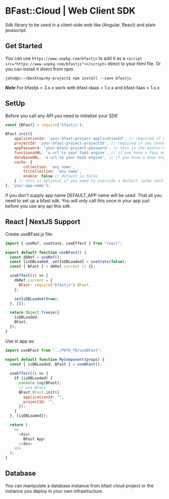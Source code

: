# BFast::Cloud | Web Client SDK

Sdk library to be used in a client-side web like (Angular, React) and plain javascript.

## Get Started

You can use `https://www.unpkg.com/bfastjs` to add it as a `<script src="https://www.unpkg.com/bfastjs"></script>` direct to your 
 html file. Or you can install it direct from npm.

```shell script
john@pc:~/Desktop/my-project$ npm install --save bfastjs
```

***Note***
For bfastjs < 3.x.x work with bfast-daas < 1.x.x and bfast-faas < 1.x.x

## SetUp

Before you call any API you need to initialize your SDK

```javascript
const {BFast} = require('bfastjs');

BFast.init({
    applicationId: 'your-bfast-project-applicationId', // required if you connect to bfast cloud project [ optional if you have a bfast cloud project]
    projectId: 'your-bfast-project-projectId', // required if you connect to bfast cloud project [ optional if you have a bfast cloud project]
    appPassword: 'your-bfast-project-password', // this is the master-key to override any authorization from bfast cloud, you get it from from bfast cloud project [ optional if you have a bfast cloud project]
    functionsURL: 'a url to your FaaS engine', // if you have a faas engine served in your servers other that bfast cloud
    databaseURL: 'a url to your DaaS engine', // if you have a daas engine served in your servers other than bfast cloud
    cache: {
        collection: 'any name',
        ttlCollection: 'any name',
        enable: false // default is false
    } // this is optional if you need to override a default cache configuration
}, 'your-app-name');
```

if you don't supply app name DEFAULT_APP name will be used. That all you need to set up a bfast sdk.
You will only call this once in your app just before you use any api this sdk.

## React | NextJS Support

Create useBFast.js file:

```javascript
import { useRef, useState, useEffect } from "react";

export default function useBFast() {
  const dbRef = useRef();
  const [isDBLoaded, setIsDBLoaded] = useState(false);
  const { BFast } = dbRef.current || {};

  useEffect(() => {
    dbRef.current = {
      BFast: require("bfastjs").BFast,
    };

    setIsDBLoaded(true);
  }, []);

  return Object.freeze({
    isDBLoaded,
    BFast,
  });
}
```

Use in app as:

```javascript
import useBFast from "../PATH_TO/useBFast";

export default function MyComponent(props) {
  const { isDBLoaded, BFast } = useBFast();
  
  useEffect(() => {
    if (isDBLoaded) {
      console.log(BFast);
      // use BFast
      BFast.BFast.init({
        applicationId: "",
        projectId: "",
      });
    }
  }, [isDBLoaded]);

  return (
    <>
      <div>
        BFast App!
      </div>
    </>
  );
}
```

## Database

You can manipulate a database instance from bfast cloud project or the instance you deploy in your own infrastructure.
